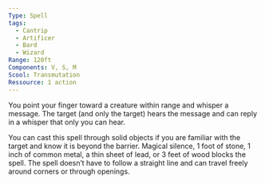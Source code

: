 ```yaml
---
Type: Spell
tags:
  - Cantrip
  - Artificer
  - Bard
  - Wizard
Range: 120ft
Components: V, S, M
Scool: Transmutation
Ressource: 1 action
---
```

You point your finger toward a creature within range and whisper a message. The target (and only the target) hears the message and can reply in a whisper that only you can hear.

You can cast this spell through solid objects if you are familiar with the target and know it is beyond the barrier. Magical silence, 1 foot of stone, 1 inch of common metal, a thin sheet of lead, or 3 feet of wood blocks the spell. The spell doesn’t have to follow a straight line and can travel freely around corners or through openings.